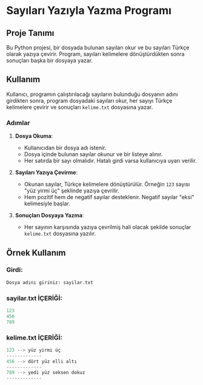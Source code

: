 # Sayıları Yazıyla Yazma Programı

## Proje Tanımı
Bu Python projesi, bir dosyada bulunan sayıları okur ve bu sayıları Türkçe olarak yazıya çevirir. Program, sayıları kelimelere dönüştürdükten sonra sonuçları başka bir dosyaya yazar.

## Kullanım
Kullanıcı, programın çalıştırılacağı sayıların bulunduğu dosyanın adını girdikten sonra, program dosyadaki sayıları okur, her sayıyı Türkçe kelimelere çevirir ve sonuçları `kelime.txt` dosyasına yazar.

### Adımlar

1. **Dosya Okuma**:
   - Kullanıcıdan bir dosya adı istenir.
   - Dosya içinde bulunan sayılar okunur ve bir listeye alınır.
   - Her satırda bir sayı olmalıdır. Hatalı girdi varsa kullanıcıya uyarı verilir.

2. **Sayıları Yazıya Çevirme**:
   - Okunan sayılar, Türkçe kelimelere dönüştürülür. Örneğin `123` sayısı "yüz yirmi üç" şeklinde yazıya çevrilir.
   - Hem pozitif hem de negatif sayılar desteklenir. Negatif sayılar "eksi" kelimesiyle başlar.

3. **Sonuçları Dosyaya Yazma**:
   - Her sayının karşısında yazıya çevrilmiş hali olacak şekilde sonuçlar `kelime.txt` dosyasına yazılır.

## Örnek Kullanım
### Girdi:
```python
Dosya adını giriniz: sayilar.txt
```

### sayilar.txt İÇERİĞİ:
```python
123
456
789
```
### kelime.txt İÇERİĞİ:
```python
123 --> yüz yirmi üç
-------------
456 --> dört yüz elli altı
-------------
789 --> yedi yüz seksen dokuz
-------------
```

